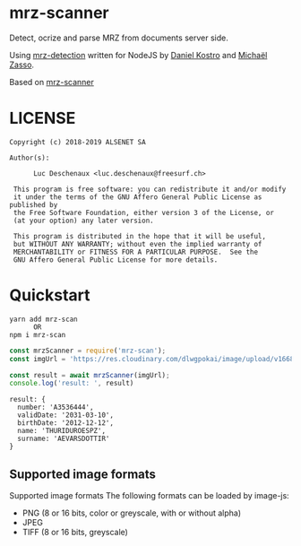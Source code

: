 # mrz-scanner

Detect, ocrize and parse MRZ from documents server side.

Using [mrz-detection](https://github.com/image-js/mrz-detection) written for NodeJS by [Daniel Kostro](https://github.com/stropitek) and [Michaël Zasso](https://github.com/targos).

Based on [mrz-scanner](https://github.com/alsenet-labs/mrz-scanner)

# LICENSE
```
Copyright (c) 2018-2019 ALSENET SA

Author(s):

      Luc Deschenaux <luc.deschenaux@freesurf.ch>

 This program is free software: you can redistribute it and/or modify
 it under the terms of the GNU Affero General Public License as published by
 the Free Software Foundation, either version 3 of the License, or
 (at your option) any later version.

 This program is distributed in the hope that it will be useful,
 but WITHOUT ANY WARRANTY; without even the implied warranty of
 MERCHANTABILITY or FITNESS FOR A PARTICULAR PURPOSE.  See the
 GNU Affero General Public License for more details.

```
# Quickstart

```
yarn add mrz-scan
      OR
npm i mrz-scan
```

```js
const mrzScanner = require('mrz-scan');
const imgUrl = 'https://res.cloudinary.com/dlwgpokai/image/upload/v1668886022/h71rkpghcjhc4jpf49ko.jpg';

const result = await mrzScanner(imgUrl);
console.log('result: ', result)
```
```
result: {
  number: 'A3536444',
  validDate: '2031-03-10',
  birthDate: '2012-12-12',
  name: 'THURIDUROESPZ',
  surname: 'AEVARSDOTTIR'
}
```
## Supported image formats

Supported image formats
The following formats can be loaded by image-js:

* PNG (8 or 16 bits, color or greyscale, with or without alpha)
* JPEG
* TIFF (8 or 16 bits, greyscale)
